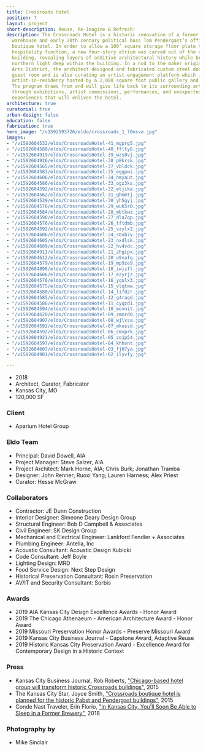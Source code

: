 ```yaml
---
title: Crossroads Hotel
position: 7
layout: project
short-description: Reuse, Re-Imagine & Refresh!
description: The Crossroads Hotel is a historic renovation of a former Pabst brewery
  warehouse and early 20th century political boss Tom Pendergast’s office into a 131-room
  boutique hotel. In order to allow a 100’ square storage floor plate to serve a new
  hospitality function, a new four-story atrium was carved out of the center of the
  building, revealing layers of additive architectural history while bringing soft
  northern light deep within the building. In a nod to the maker origins of the Crossroads
  Arts District, the architect designed and fabricated custom steel doors in each
  guest room and is also curating an artist engagement platform which includes an
  artist-in-residency hosted by a 2,000 square foot public gallery and studio space.
  The program draws from and will give life back to its surrounding arts district
  through exhibitions, artist commissions, performances, and unexpected artist-driven
  experiences that will enliven the hotel.
architecture: true
curatorial: true
urban-design: false
education: false
fabrication: true
hero_image: "/v1592593726/eldo/crossroads_1_l0nsve.jpg"
images:
- "/v1592604532/eldo/CrossroadsHotel-41_mgprg5.jpg"
- "/v1592604580/eldo/CrossroadsHotel-40_fflty8.jpg"
- "/v1592604919/eldo/CrossroadsHotel-39_wzs0vj.jpg"
- "/v1592604926/eldo/CrossroadsHotel-38_p8krsk.jpg"
- "/v1592604565/eldo/CrossroadsHotel-37_vbldck.jpg"
- "/v1592604583/eldo/CrossroadsHotel-35_eggpwi.jpg"
- "/v1592604606/eldo/CrossroadsHotel-34_hmyaut.jpg"
- "/v1592604586/eldo/CrossroadsHotel-33_ogz3ks.jpg"
- "/v1592604592/eldo/CrossroadsHotel-32_etjika.jpg"
- "/v1592604562/eldo/CrossroadsHotel-31_qhmmtj.jpg"
- "/v1592604539/eldo/CrossroadsHotel-30_yh5gyj.jpg"
- "/v1592604576/eldo/CrossroadsHotel-29_wuk5r0.jpg"
- "/v1592604584/eldo/CrossroadsHotel-28_mbtkwz.jpg"
- "/v1592604590/eldo/CrossroadsHotel-27_dla7qp.jpg"
- "/v1592604576/eldo/CrossroadsHotel-26_tftdmb.jpg"
- "/v1592604592/eldo/CrossroadsHotel-25_vzylx2.jpg"
- "/v1592604606/eldo/CrossroadsHotel-24_s0xb7v.jpg"
- "/v1592604605/eldo/CrossroadsHotel-23_nxdlsk.jpg"
- "/v1592604609/eldo/CrossroadsHotel-22_hv4vdc.jpg"
- "/v1592604913/eldo/CrossroadsHotel-21_zhgipx.jpg"
- "/v1592604612/eldo/CrossroadsHotel-20_u9vafq.jpg"
- "/v1592604579/eldo/CrossroadsHotel-19_mp9ze9.jpg"
- "/v1592604898/eldo/CrossroadsHotel-18_iwjzfl.jpg"
- "/v1592604606/eldo/CrossroadsHotel-17_e2yrjz.jpg"
- "/v1592604576/eldo/CrossroadsHotel-16_yqulx3.jpg"
- "/v1592604575/eldo/CrossroadsHotel-15_vlqtww.jpg"
- "/v1592604580/eldo/CrossroadsHotel-14_lifd2r.jpg"
- "/v1592604585/eldo/CrossroadsHotel-12_g4raqd.jpg"
- "/v1592604586/eldo/CrossroadsHotel-11_cyqzd1.jpg"
- "/v1592604594/eldo/CrossroadsHotel-10_movnit.jpg"
- "/v1592604620/eldo/CrossroadsHotel-09_zmmrd0.jpg"
- "/v1592604907/eldo/CrossroadsHotel-08_wjlvsa.jpg"
- "/v1592604592/eldo/CrossroadsHotel-07_mkussd.jpg"
- "/v1592604592/eldo/CrossroadsHotel-06_cmvprk.jpg"
- "/v1592604921/eldo/CrossroadsHotel-05_zo1p54.jpg"
- "/v1592604597/eldo/CrossroadsHotel-04_khhvnt.jpg"
- "/v1592604607/eldo/CrossroadsHotel-03_fj07ya.jpg"
- "/v1592604901/eldo/CrossroadsHotel-02_ilyvfy.jpg"

---
```

- 2018
- Architect, Curator, Fabricator
- Kansas City, MO
- 120,000 SF

### Client
- Aparium Hotel Group

### Eldo Team
- Principal: David Dowell, AIA
- Project Manager: Steve Salzer, AIA
- Project Architect: Mark Horne, AIA; Chris Burk; Jonathan Tramba
- Designer: John Renner; Ruoxi Yang; Lauren Harness; Alex Priest
- Curator: Hesse McGraw

### Collaborators
- Contractor: JE Dunn Construction
- Interior Designer: Simeone Deary Design Group
- Structural Engineer: Bob D Campbell & Associates
- Civil Engineer: SK Design Group
- Mechanical and Electrical Engineer: Lankford Fendler + Associates
- Plumbing Engineer: Antella, Inc
- Acoustic Consultant: Acoustic Design Kubicki
- Code Consultant: Jeff Boyle
- Lighting Design: MRD
- Food Service Design: Next Step Design
- Historical Preservation Consultant: Rosin Preservation
- AV/IT and Security Consultant: Sorbis

### Awards
- 2019 AIA Kansas City Design Excellence Awards - Honor Award
- 2019 The Chicago Athenaeum - American Architecture Award - Honor Award
- 2019 Missouri Preservation Honor Awards - Preserve Missouri Award
- 2019 Kansas City Business Journal - Capstone Award, Adaptive Reuse
- 2019 Historic Kansas City Preservation Award - Excellence Award for Contemporary Design in a Historic Context

### Press
- Kansas City Business Journal, Rob Roberts, ["Chicago-based hotel group will transform historic Crossroads buildings"](https://www.bizjournals.com/kansascity/news/2015/08/07/aparium-boutique-hotel-crossroads.html "Chicago-based hotel group will transform historic Crossroads buildings"), 2015
- The Kansas City Star, Joyce Smith, ["Crossroads boutique hotel is planned for the historic Pabst and Pendergast buildings"](https://www.kansascity.com/news/business/biz-columns-blogs/cityscape/article30397305.html "Crossroads boutique hotel is planned for the historic Pabst and Pendergast buildings"), 2015
- Conde Nast Traveler, Erin Florio, ["In Kansas City, You'll Soon Be Able to Sleep in a Former Brewery"](https://www.cntraveler.com/story/in-kansas-city-youll-soon-be-able-to-sleep-in-a-former-brewery "In Kansas City, You'll Soon Be Able to Sleep in a Former Brewery"), 2018

### Photography by
- Mike Sinclair